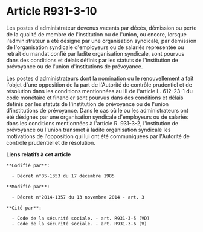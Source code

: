 # Article R931-3-10

Les postes d'administrateur devenus vacants par décès, démission ou perte de la qualité de membre de l'institution ou de
l'union, ou encore, lorsque l'administrateur a été désigné par une organisation syndicale, par démission de l'organisation
syndicale d'employeurs ou de salariés représentée ou retrait du mandat confié par ladite organisation syndicale, sont pourvus
dans des conditions et délais définis par les statuts de l'institution de prévoyance ou de l'union d'institutions de
prévoyance.

Les postes d'administrateurs dont la nomination ou le renouvellement a fait l'objet d'une opposition de la part de l'Autorité
de contrôle prudentiel et de résolution dans les conditions mentionnées au III de l'article L. 612-23-1 du code monétaire et
financier sont pourvus dans des conditions et délais définis par les statuts de l'institution de prévoyance ou de l'union
d'institutions de prévoyance. Dans le cas où le ou les administrateurs ont été désignés par une organisation syndicale
d'employeurs ou de salariés dans les conditions mentionnées à l'article R. 931-3-2, l'institution de prévoyance ou l'union
transmet à ladite organisation syndicale les motivations de l'opposition qui lui ont été communiquées par l'Autorité de
contrôle prudentiel et de résolution.

**Liens relatifs à cet article**

	**Codifié par**:

	  - Décret n°85-1353 du 17 décembre 1985

	**Modifié par**:

	  - Décret n°2014-1357 du 13 novembre 2014 - art. 3

	**Cité par**:

	  - Code de la sécurité sociale. - art. R931-3-5 (VD)
	  - Code de la sécurité sociale. - art. R931-3-6 (V)
